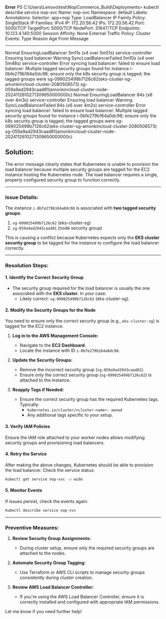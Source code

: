 
**Error**
PS C:\Users\Lenovo\test\NopCommerce_Build\Deployments> kubectl describe service nop-svc
Name:                     nop-svc
Namespace:                default
Labels:                   <none>
Annotations:              <none>
Selector:                 app=nop
Type:                     LoadBalancer
IP Family Policy:         SingleStack
IP Families:              IPv4
IP:                       172.20.56.42
IPs:                      172.20.56.42
Port:                     <unset>  5000/TCP
TargetPort:               5000/TCP
NodePort:                 <unset>  31647/TCP
Endpoints:                10.123.4.140:5000
Session Affinity:         None
External Traffic Policy:  Cluster
Events:
  Type     Reason                  Age                    From                Message
  ----     ------                  ----                   ----                -------
  Normal   EnsuringLoadBalancer    5m11s (x4 over 5m51s)  service-controller  Ensuring load balancer
  Warning  SyncLoadBalancerFailed  5m10s (x4 over 5m48s)  service-controller  Error syncing load balancer: failed to ensure load balancer: Multiple tagged security groups found for instance i-0bfe279b164a0dc98; ensure only the k8s security group is tagged; the tagged groups were sg-099025499b7126c62(eks-cluster-sg-amonkincloud-cluster-2080508573) sg-059a9ad2943caad81(amonkincloud-cluster-node-2024112610271309650000000c)
  Normal   EnsuringLoadBalancer    84s (x6 over 4m3s)     service-controller  Ensuring load balancer
  Warning  SyncLoadBalancerFailed  84s (x6 over 4m2s)     service-controller  Error syncing load balancer: failed to ensure load balancer: Multiple tagged security groups found for instance i-0bfe279b164a0dc98; ensure only the k8s security group is tagged; the tagged groups were sg-099025499b7126c62(eks-cluster-sg-amonkincloud-cluster-2080508573) sg-059a9ad2943caad81(amonkincloud-cluster-node-2024112610271309650000000c)

## Solution:
The error message clearly states that Kubernetes is unable to provision the load balancer because multiple security groups are tagged for the EC2 instance hosting the Kubernetes node. The load balancer requires a single, properly configured security group to function correctly.

---

### Issue Details:
The instance `i-0bfe279b164a0dc98` is associated with **two tagged security groups**:
1. `sg-099025499b7126c62` (eks-cluster-sg)
2. `sg-059a9ad2943caad81` (node security group)

This is causing a conflict because Kubernetes expects only the **EKS cluster security group** to be tagged for the instance to configure the load balancer correctly.

---

### Resolution Steps:

#### 1. Identify the Correct Security Group
- The security group required for the load balancer is usually the one associated with the **EKS cluster**. In your case:
  - Likely correct: `sg-099025499b7126c62` (eks-cluster-sg).

#### 2. Modify the Security Groups for the Node
You need to ensure only the correct security group (e.g., `eks-cluster-sg`) is tagged for the EC2 instance.

1. **Log in to the AWS Management Console:**
   - Navigate to the **EC2 Dashboard**.
   - Locate the instance with ID `i-0bfe279b164a0dc98`.

2. **Update the Security Groups:**
   - Remove the incorrect security group (`sg-059a9ad2943caad81`).
   - Ensure only the correct security group (`sg-099025499b7126c62`) is attached to the instance.

3. **Reapply Tags if Needed:**
   - Ensure the correct security group has the required Kubernetes tags. Typically:
     - `kubernetes.io/cluster/<cluster-name>: owned`
     - Any additional tags specific to your setup.

#### 3. Verify IAM Policies
Ensure the IAM role attached to your worker nodes allows modifying security groups and provisioning load balancers.

#### 4. Retry the Service
After making the above changes, Kubernetes should be able to provision the load balancer. Check the service status:
```bash
kubectl get service nop-svc -o wide
```

#### 5. Monitor Events
If issues persist, check the events again:
```bash
kubectl describe service nop-svc
```

---

### Preventive Measures:
1. **Review Security Group Assignments:**
   - During cluster setup, ensure only the required security groups are attached to the nodes.

2. **Automate Security Group Tagging:**
   - Use Terraform or AWS CLI scripts to manage security groups consistently during cluster creation.

3. **Review AWS Load Balancer Controller:**
   - If you're using the AWS Load Balancer Controller, ensure it is correctly installed and configured with appropriate IAM permissions.

Let me know if you need further help!
